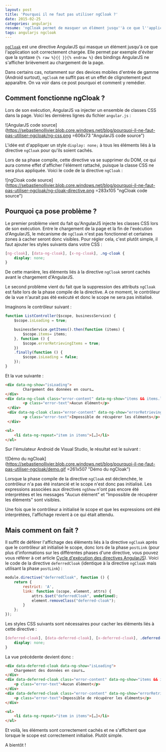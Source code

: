 ```yaml
---
layout: post
title: 'Pourquoi il ne faut pas utiliser ngCloak ?'
date: 2015-02-25
categories: angularjs
resume: 'ngCloak permet de masquer un élément jusqu''à ce que l''application soit correctement chargée. Mais cette directive peut ne pas suffir. Voyons pourquoi et comment y remédier.'
tags: angularjs ngcloak
---
```

<a href="https://docs.angularjs.org/api/ng/directive/ngCloak" target="_blank">`ngCloak`</a> est une directive AngularJS qui masque un élément jusqu'à ce que l'application soit correctement chargée. Elle permet par exemple d'éviter que la syntaxe `{% raw %}{{ }}{% endraw %}` des bindings AngularJS ne s'afficher brièvement au chargement de la page.

Dans certains cas, notamment sur des devices mobiles d'entrée de gamme (Android surtout), `ngCloak` ne suffit pas et un effet de clignotement peut apparaître. On va voir dans ce post pourquoi et comment y remédier.
 
## Comment fonctionne ngCloak ?

Lors de son exécution, AngularJS va injecter un ensemble de classes CSS dans la page. Voici les dernières lignes du fichier `angular.js` : 

![AngularJS code source](https://sebastienollivier.blob.core.windows.net/blog/pourquoi-il-ne-faut-pas-utiliser-ngcloak/ng-css.png =606x73 "AngularJS code source")

L'idée est d'appliquer un style `display: none;` à tous les éléments liés à la directive `ngCloak` pour qu'ils soient cachés.

Lors de sa phase compile, cette directive va se supprimer du DOM, ce qui aura comme effet d'afficher l'élément rattaché, puisque la classe CSS ne sera plus appliquée. Voici le code de la directive `ngCloak` :


![ngCloak code source](https://sebastienollivier.blob.core.windows.net/blog/pourquoi-il-ne-faut-pas-utiliser-ngcloak/ng-cloak-directive.png =283x105 "ngCloak code source")

## Pourquoi ça pose problème ?

Le premier problème vient du fait qu'AngularJS injecte les classes CSS lors de son exécution. Entre le chargement de la page et la fin de l'exécution d'AngularJS, le mécanisme de `ngCloak` n'est pas fonctionnel et certaines zones à cacher seront donc visibles. Pour régler cela, c'est plutôt simple, il faut ajouter les styles suivants dans votre CSS :

```css
[ng-cloak], [data-ng-cloak], [x-ng-cloak], .ng-cloak {
	display: none;
}
```

De cette manière, les éléments liés à la directive `ngCloak` seront cachés avant le chargement d'AngularJS.

Le second problème vient du fait que la suppression des attributs `ngCloak` est faite lors de la phase compile de la directive. A ce moment, le contrôleur de la vue n'aurait pas été exécuté et donc le scope ne sera pas initialisé.

Imaginons le contrôleur suivant :

```js
function ListController($scope, businessService) {   
    $scope.isLoading = true;

    businessService.getItems().then(function (items) {
        $scope.items= items;
    }, function () {
        $scope.errorRetrievingItems = true;
    })
    .finally(function () {
        $scope.isLoading = false;
    });
}
```

Et la vue suivante :

```html
<div data-ng-show="isLoading">
        Chargement des données en cours…
</div>
<div data-ng-cloak class="error-content" data-ng-show="items && items.length === 0 && !isLoading">
        <p class="error-text">Aucun élément</p>
 </div>
 <div data-ng-cloak class="error-content" data-ng-show="errorRetrievingItems">
        <p class="error-text">Impossible de récupérer les éléments</p>
 </div>

<ul>
	<li data-ng-repeat="item in items">[…]</li>
</ul>
```

Sur l'émulateur Android de Visual Studio, le résultat est le suivant :

![Démo du ngCloak](https://sebastienollivier.blob.core.windows.net/blog/pourquoi-il-ne-faut-pas-utiliser-ngcloak/demo.gif =261x507 "Démo du ngCloak")

Lorsque la phase compile de la directive `ngCloak` est déclenchée, le contrôleur n'a pas été instancié et le scope n'est donc pas initialisé. Les expressions associées aux directives `ngShow` n'ont pas encore été interprétées et les messages "Aucun élément" et "Impossible de récupérer les éléments" sont visibles.

Une fois que le contrôleur a initialisé le scope et que les expressions ont été interprétées, l'affichage revient à ce qui était attendu.

## Mais comment on fait ?

Il suffit de déférer l'affichage des éléments liés à la directive `ngCloak` après que le contrôleur ait initialisé le scope, donc lors de la phase `postLink` (pour plus d'informations sur les différentes phases d'une directive, vous pouvez vous référer à cet article <a href="http://sebastienollivier.fr/blog/angularjs/cycle-dexecution-des-directives-angularjs">Cycle d'exécution des directives AngularJS</a>). Voici le code de la directive `deferredCloak` (identique à la directive `ngCloak` mais utilisant la phase `postLink`) :

```js
module.directive("deferredCloak", function () {
    return {
        restrict: 'A',
        link: function (scope, element, attrs) {        
            attrs.$set("deferredCloak", undefined);
            element.removeClass("deferred-cloak");
        }
    };
});
```

Les styles CSS suivants sont nécessaires pour cacher les éléments liés à cette directive :

```css
[deferred-cloak], [data-deferred-cloak], [x-deferred-cloak], .deferred-cloak {
	display: none;
}
```

La vue précédente devient donc :

```html
<div data-deferred-cloak data-ng-show="isLoading">
    Chargement des données en cours…
</div>
<div data-deferred-cloak class="error-content" data-ng-show="items && items.length === 0 && !isLoading">
    <p class="error-text">Aucun élément</p>
</div>
<div data-deferred-cloak class="error-content" data-ng-show="errorRetrievingItems">
    <p class="error-text">Impossible de récupérer les éléments</p>
</div>

<ul>
    <li data-ng-repeat="item in items">[…]</li>
</ul>
```

Et voilà, les éléments sont correctement cachés et ne s'affichent que lorsque le scope est correctement initialisé. Plutôt simple.


A bientôt !



